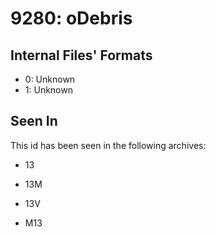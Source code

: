# 9280: oDebris

## Internal Files' Formats
- 0: Unknown
- 1: Unknown

## Seen In

This id has been seen in the following archives:  

- 13  

- 13M  

- 13V  

- M13  
